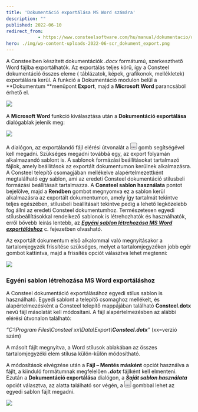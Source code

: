 ```yaml
---
title: 'Dokumentáció exportálása MS Word számára'
description: ""
published: 2022-06-10
redirect_from: 
            - https://www.consteelsoftware.com/hu/manual/dokumentacio/dokumentacio-exportalasa-ms-word-szamara/
hero: ./img/wp-content-uploads-2022-06-scr_dokument_export.png
---
```

<!-- wp:columns -->

<!-- wp:column -->

<!-- wp:paragraph {"align":"justify"} -->

A Consteelben készített dokumentációk _.docx_ formátumú, szerkeszthető Word fájlba exportálhatók. Az exportálás teljes körű, így a Consteel dokumentáció összes eleme ( táblázatok, képek, grafikonok, mellékletek) exportálásra kerül. A funkció a Dokumentáció modulon belül a **Dokumentum **menüpont **Export**, majd a **Microsoft Word** parancsából érhető el.

<!-- /wp:paragraph -->

<!-- /wp:column -->

<!-- wp:column -->

<!-- wp:image {"align":"center","id":37834,"width":344,"height":203,"sizeSlug":"full","linkDestination":"media","className":"is-style-editorskit-rounded"} -->

[![](https://consteelsoftware.com/wp-content/uploads/2022/06/scr_dokument_export.png)](./img/wp-content-uploads-2022-06-scr_dokument_export.png)

<!-- /wp:image -->

<!-- /wp:column -->

<!-- /wp:columns -->

<!-- wp:paragraph -->

A **Microsoft Word** funkció kiválasztása után a **Dokumentáció exportálása** dialógablak jelenik meg:

<!-- /wp:paragraph -->

<!-- wp:image {"align":"center","id":37826,"sizeSlug":"full","linkDestination":"media","className":"is-style-editorskit-rounded"} -->

[![](https://consteelsoftware.com/wp-content/uploads/2022/06/scr_dokument_export_2.png)](./img/wp-content-uploads-2022-06-scr_dokument_export_2.png)

<!-- /wp:image -->

<!-- wp:paragraph {"align":"justify"} -->

A dialógon, az exportálandó fájl elérési útvonalát a ![](./img/wp-content-uploads-2021-04-3dots-button.png) gomb segítségével kell megadni. Szükséges megadni továbbá egy, az export folyamán alkalmazandó sablont is. A sablonok formázási beállításokat tartalmazó fájlok, amely beállítások az exportált dokumentumon kerülnek alkalmazásra. A Consteel telepítő csomagjában mellékelve alapértelmezettként megtalálható egy sablon, ami az eredeti Consteel dokumentáció stílusbeli formázási beállításait tartalmazza. A **Consteel sablon használata** pontot bejelölve, majd a **Rendben** gombot megnyomva ez a sablon kerül alkalmazásra az exportált dokumentumon, amely így tartalmát tekintve teljes egészében, stílusbeli beállításait tekintve pedig a lehető legközelebb fog állni az eredeti Consteel dokumentumhoz. Természetesen egyedi stílusbeállításokkal rendelkező sablonok is létrehozhatók és használhatók, erről bővebb leírás lentebb, az [_**Egyéni sablon létrehozása MS Word exportáláshoz**_](#custom-templates) c. fejezetben olvasható.

<!-- /wp:paragraph -->

<!-- wp:columns -->

<!-- wp:column -->

<!-- wp:paragraph {"align":"justify"} -->

Az exportált dokumentum első alkalommal való megnyitásakor a tartalomjegyzék frissítése szükséges, melyet a tartalomjegyzéken jobb egér gombot kattintva, majd a frissítés opciót választva lehet megtenni:

<!-- /wp:paragraph -->

<!-- /wp:column -->

<!-- wp:column -->

<!-- wp:image {"align":"center","id":37818,"sizeSlug":"full","linkDestination":"media","className":"is-style-editorskit-rounded"} -->

[![](https://consteelsoftware.com/wp-content/uploads/2022/06/scr_dokument_export_3.png)](./img/wp-content-uploads-2022-06-scr_dokument_export_3.png)

<!-- /wp:image -->

<!-- /wp:column -->

<!-- /wp:columns -->

<!-- wp:spacer -->

<!-- /wp:spacer -->

<!-- wp:heading {"level":3} -->

### Egyéni sablon létrehozása MS Word exportáláshoz

<!-- /wp:heading -->

<!-- wp:columns -->

<!-- wp:column -->

<!-- wp:paragraph -->

A Consteel dokumentáció exportálásához egyedi stílus sablon is használható. Egyedi sablont a telepítő csomaghoz mellékelt, és alapértelmezésként a Consteel telepítő mappájában található **Consteel.dotx** nevű fájl másolatát kell módosítani. A fájl alapértelmezésben az alábbi elérési útvonalon található:

<!-- /wp:paragraph -->

<!-- wp:paragraph -->

_“C:\\Program Files\\Consteel xx\\Data\\Export\\**Consteel.dotx**”_ (xx=verzió szám)

<!-- /wp:paragraph -->

<!-- wp:paragraph {"align":"justify"} -->

A másolt fájlt megnyitva, a Word stílusok ablakában az összes tartalomjegyzéki elem stílusa külön-külön módosítható.

<!-- /wp:paragraph -->

<!-- wp:paragraph {"align":"justify"} -->

A módosítások elvégzése után a **Fájl – Mentés másként** opciót használva a fájlt, a kiinduló formátumnak megfelelően **_.dotx_** fájlként kell elmenteni. Ezután a **Dokumentáció exportálása** dialógon, a **_Saját sablon használata_** opciót választva, az alatta található sor végén, a ![](./img/wp-content-uploads-2021-04-3dots-button.png) gombbal lehet az egyedi sablon fájlt megadni.

<!-- /wp:paragraph -->

<!-- /wp:column -->

<!-- wp:column -->

<!-- wp:image {"align":"center","id":37810,"sizeSlug":"full","linkDestination":"media","className":"is-style-editorskit-rounded"} -->

[![](https://consteelsoftware.com/wp-content/uploads/2022/06/scr_dokument_export_word_sablon.png)](./img/wp-content-uploads-2022-06-scr_dokument_export_word_sablon.png)

<!-- /wp:image -->

<!-- /wp:column -->

<!-- /wp:columns -->
